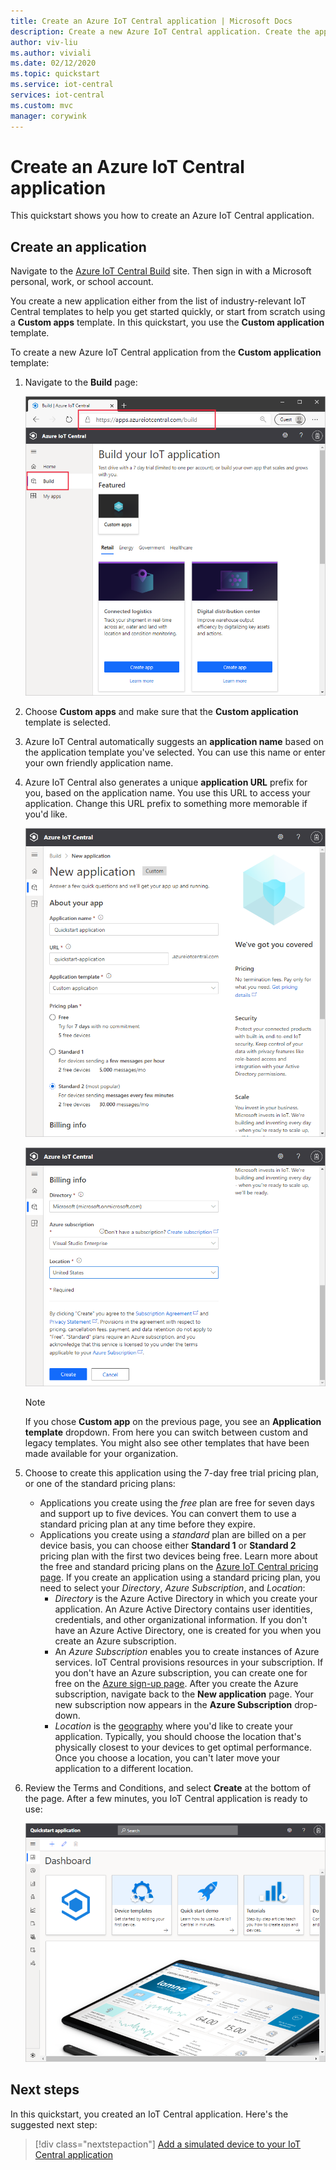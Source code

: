```yaml
---
title: Create an Azure IoT Central application | Microsoft Docs
description: Create a new Azure IoT Central application. Create the application using either the free pricing plan or one of the standard pricing plans.
author: viv-liu
ms.author: viviali
ms.date: 02/12/2020
ms.topic: quickstart
ms.service: iot-central
services: iot-central
ms.custom: mvc
manager: corywink
---
```


# Create an Azure IoT Central application

This quickstart shows you how to create an Azure IoT Central application.

## Create an application

Navigate to the [Azure IoT Central Build](https://aka.ms/iotcentral) site. Then sign in with a Microsoft personal, work, or school account.

You create a new application either from the list of industry-relevant IoT Central templates to help you get started quickly, or start from scratch using a **Custom apps** template. In this quickstart, you use the **Custom application** template.

To create a new Azure IoT Central application from the **Custom application** template:

1. Navigate to the **Build** page:

    ![Build your IoT application page](media/quick-deploy-iot-central/iotcentralcreate-new-application.png)

1. Choose **Custom apps** and make sure that the **Custom application** template is selected.

1. Azure IoT Central automatically suggests an **application name** based on the application template you've selected. You can use this name or enter your own friendly application name.

1. Azure IoT Central also generates a unique **application URL** prefix for you, based on the application name. You use this URL to access your application. Change this URL prefix to something more memorable if you'd like.

    ![Azure IoT Central Create an application page](media/quick-deploy-iot-central/iotcentralcreate-custom.png)

    ![Azure IoT Central billing info](media/quick-deploy-iot-central/iotcentralcreate-billinginfo.png)

    > [!NOTE]
    > If you chose **Custom app** on the previous page, you see an **Application template** dropdown. From here you can switch between custom and legacy templates. You might also see other templates that have been made available for your organization.

1. Choose to create this application using the 7-day free trial pricing plan, or one of the standard pricing plans:

    - Applications you create using the *free* plan are free for seven days and support up to five devices. You can convert them to use a standard pricing plan at any time before they expire.
    - Applications you create using a *standard* plan are billed on a per device basis, you can choose either **Standard 1** or **Standard 2** pricing plan with the first two devices being free. Learn more about the free and standard pricing plans on the [Azure IoT Central pricing page](https://azure.microsoft.com/pricing/details/iot-central/). If you create an application using a standard pricing plan, you need to select your *Directory*, *Azure Subscription*, and *Location*:
        - *Directory* is the Azure Active Directory in which you create your application. An Azure Active Directory contains user identities, credentials, and other organizational information. If you don't have an Azure Active Directory, one is created for you when you create an Azure subscription.
        - An *Azure Subscription* enables you to create instances of Azure services. IoT Central provisions resources in your subscription. If you don't have an Azure subscription, you can create one for free on the [Azure sign-up page](https://aka.ms/createazuresubscription). After you create the Azure subscription, navigate back to the **New application** page. Your new subscription now appears in the **Azure Subscription** drop-down.
        - *Location* is the [geography](https://azure.microsoft.com/global-infrastructure/geographies/) where you'd like to create your application. Typically, you should choose the location that's physically closest to your devices to get optimal performance. Once you choose a location, you can't later move your application to a different location.

1. Review the Terms and Conditions, and select **Create** at the bottom of the page. After a few minutes, you IoT Central application is ready to use:

    ![Azure IoT Central application](media/quick-deploy-iot-central/iotcentral-application.png)

## Next steps

In this quickstart, you created an IoT Central application. Here's the suggested next step:

> [!div class="nextstepaction"]
> [Add a simulated device to your IoT Central application](./quick-create-pnp-device.md)
